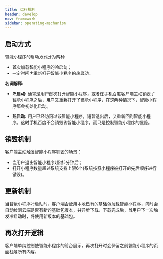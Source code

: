 ```yaml
---
title: 运行机制
header: develop
nav: framework
sidebar: operating-mechanism
---
```


启动方式
-----

智能小程序的启动方式分为两种:
- 首次加载智能小程序的冷启动；
- 一定时间内重新打开智能小程序的热启动。

**名词解释:**
- **冷启动:** 通常是用户首次打开智能小程序，或者在手机百度客户端主动销毁了智能小程序之后，用户又重新打开了智能小程序，在这两种情况下，智能小程序都会初始化启动。

- **热启动:** 用户已经访问过该智能小程序，短暂退出后，又重新回到智能小程序。这时手机百度不会销毁该智能小程序，而只是控制智能小程序的显隐。

销毁机制
-----

客户端主动触发智能小程序销毁的场景：
- 当用户退出智能小程序超过5分钟后；
- 打开小程序数量超过系统支持上限6个(系统按照小程序被打开的先后顺序进行销毁)。

更新机制
-----

当智能小程序冷启动时，客户端会使用本地已有的基础包加载智能小程序，同时会自动检测云端是否有新的基础包版本，并异步下载。下载完成后，当用户下一次触发冷启动时，将使用新版本的基础包。


再次打开逻辑
-----
客户端单纯控制使智能小程序的前台展示，再次打开时会保留之前智能小程序的页面栈等所有内容。

